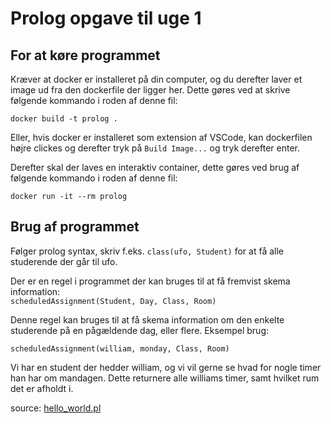 # Prolog opgave til uge 1

## For at køre programmet

Kræver at docker er installeret på din computer, og du derefter laver et image ud fra den dockerfile der ligger her. 
Dette gøres ved at skrive følgende kommando i roden af denne fil:

`docker build -t prolog .`

Eller, hvis docker er installeret som extension af VSCode, kan dockerfilen højre clickes og derefter tryk på `Build Image...` og tryk derefter enter. 

Derefter skal der laves en interaktiv container, dette gøres ved brug af følgende kommando i roden af denne fil: 

`docker run -it --rm prolog`

## Brug af programmet

Følger prolog syntax, skriv f.eks. `class(ufo, Student)` for at få alle studerende der går til ufo. 

Der er en regel i programmet der kan bruges til at få fremvist skema information:   
`scheduledAssignment(Student, Day, Class, Room)`

Denne regel kan bruges til at få skema information om den enkelte studerende på en pågældende dag, eller flere. Eksempel brug:

`scheduledAssignment(william, monday, Class, Room)`

Vi har en student der hedder william, og vi vil gerne se hvad for nogle timer han har om mandagen. Dette returnere alle williams timer, samt hvilket rum det er afholdt i. 

source:
[hello_world.pl](./hello_world.pl)
